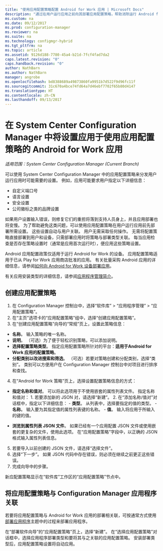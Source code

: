 ```yaml
---
title: "使用应用配置策略配置 Android for Work 应用 | Microsoft Docs"
description: "通过在用户运行应用之前向其部署应用配置策略，帮助消除运行 Android for Work 的设备上的配置问题。"
ms.custom: na
ms.date: 09/12/2017
ms.prod: configuration-manager
ms.reviewer: na
ms.suite: na
ms.technology: configmgr-hybrid
ms.tgt_pltfrm: na
ms.topic: article
ms.assetid: 9126d188-7780-45a4-b21d-7fcf4fad7da2
caps.latest.revision: "0"
caps.handback.revision: "0"
author: NathBarn
ms.author: NathBarn
manager: angrobe
ms.openlocfilehash: bd8388689a49873860fa9951b7d522f9d96fc11f
ms.sourcegitcommit: 31c670a4bce74fd64a7d46ebf7702f65b80d4147
ms.translationtype: HT
ms.contentlocale: zh-CN
ms.lasthandoff: 09/13/2017
---
```

# <a name="apply-settings-to-android-for-work-apps-with-app-configuration-policies-in-system-center-configuration-manager"></a>在 System Center Configuration Manager 中将设置应用于使用应用配置策略的 Android for Work 应用

*适用范围：System Center Configuration Manager (Current Branch)*

可以使用 System Center Configuration Manager 中的应用配置策略来分发用户运行应用时可能需要的设置。 例如，应用可能要求用户指定以下详细信息：
- 自定义端口号
- 语言设置
- 安全设置
- 公司徽标之类的品牌设置

如果用户设置输入错误，则修复它们的重担将落到支持人员身上，并且应用部署也将变慢。 为了帮助避免这类问题，可以使用应用配置策略在用户运行应用前先部署所需设置。 这些设置自动与用户关联。 用户无需采取任何操作。
无需将配置策略直接部署到用户和设备，只需部署应用时将策略与部署类型关联。 每当应用检查是否存在策略设置时（通常是应用首次运行时），便应用这些策略设置。

Android 应用配置政策仅适用于运行 Android for Work 的设备。 应用配置策略适用于已从 Play for Work 应用商店批准的应用。 有关批量采购 Android 应用的详细信息，请参阅[如何向 Android for Work 设备部署应用](https://docs.microsoft.com/en-us/intune/deploy-use/android-for-work-apps)。

有关应用安装类型的详细信息，请参阅[应用程序管理简介](/sccm/apps/understand/introduction-to-application-management)。

## <a name="create-an-app-configuration-policy"></a>创建应用配置策略

1. 在 Configuration Manager 控制台中，选择“软件库” > “应用程序管理” > “应用配置策略”。
2. 在“主页”选项卡的“应用配置策略”组中，选择“创建应用配置策略”。
3. 在“创建应用配置策略”向导的“常规”页上，设置此策略信息：
  - **名称**。 输入策略的唯一名称。
  - **说明**。 （可选）为了便于轻松识别策略，可以添加说明。
  -  **选择配置策略类型**。 指定应用配置策略所针对的平台：**适用于Android for Work 应用的配置策略**。
  -  **分配类别以改进搜索和筛选**。 （可选）若要对策略创建和分配类别，选择“类别”。 类别可以方便用户在 Configuration Manager 控制台中对项目进行排序和查找。
4. 在“Android for Work 策略”页上，选择设置配置策略信息的方式：
  - **指定名称和值对**。 可以将此选项用于不使用嵌套的属性列表文件。 指定名称和值对：
        1. 若要添加新的 JSON 对，请选择“新建”。
        2. 在“添加名称/值对”对话框中，指定以下详细信息：
            - **类型**。 从列表中，选择要指定的值的类型。
            - **名称**。 输入要为其指定值的属性列表键的名称。
            - **值**。 输入将应用于所输入的键的值。

  - **浏览到属性列表 JSON 文件**。 如果已经有一个应用配置 JSON 文件或使用嵌套的更复杂的文件，使用此选项。 在“应用配置策略”字段中，以正确的 JSON 格式输入属性列表信息。
5. 若要导入以前创建的 JSON 文件，请选择“选择文件”。
6. 选择“下一步”。 如果 JSON 代码中存在错误，则必须在继续之前更正这些错误。
7. 完成向导中的步骤。

新应配置策略显示在“软件库”工作区的“应用配置策略”节点中。

## <a name="associate-an-app-configuration-policy-with-a-configuration-manager-application"></a>将应用配置策略与 Configuration Manager 应用程序关联

若要将应用配置策略与 Android for Work 应用的部署相关联，可按通常方式使用[部署应用程序](/sccm/apps/deploy-use/deploy-applications)主题中的过程来部署应用程序。

在“部署软件向导”的“应用配置策略”页上，选择“新建”。 在“选择应用配置策略”对话框中，选择应用程序部署类型和要将其与之关联的应用配置策略。
安装部署类型后，应用配置策略设置将自动应用。
